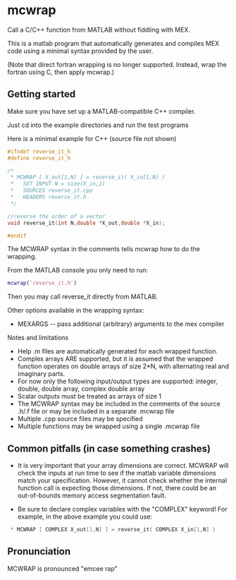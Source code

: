 # mcwrap

Call a C/C++ function from MATLAB without fiddling with MEX.

This is a matlab program that automatically generates and compiles MEX code using a minimal syntax provided by the user.

(Note that direct fortran wrapping is no longer supported. Instead, wrap the fortran using C, then apply mcwrap.)

## Getting started

Make sure you have set up a MATLAB-compatible C++ compiler.

Just cd into the example directories and run the test programs

Here is a minimal example for C++ (source file not shown)

```c++
#ifndef reverse_it_h
#define reverse_it_h

/*
 * MCWRAP [ X_out[1,N] ] = reverse_it( X_in[1,N] )
 *   SET_INPUT N = size(X_in,2)
 *   SOURCES reverse_it.cpp
 *   HEADERS reverse_it.h
 */

//reverse the order of a vector
void reverse_it(int N,double *X_out,double *X_in);

#endif
```

The MCWRAP syntax in the comments tells mcwrap how to do the wrapping.

From the MATLAB console you only need to run:
```MATLAB
mcwrap('reverse_it.h')
```
Then you may call reverse_it directly from MATLAB.

Other options available in the wrapping syntax:

* MEXARGS -- pass additional (arbitrary) arguments to the mex compiler

Notes and limitations
* Help .m files are automatically generated for each wrapped function.
* Complex arrays ARE supported, but it is assumed that the wrapped function operates on double arrays of size 2*N, with alternating real and imaginary parts.
* For now only the following input/output types are supported: integer, double, double array, complex double array
* Scalar outputs must be treated as arrays of size 1
* The MCWRAP syntax may be included in the comments of the source .h/.f file or may be included in a separate .mcwrap file
* Multiple .cpp source files may be specified
* Multiple functions may be wrapped using a single .mcwrap file

## Common pitfalls (in case something crashes)

* It is very important that your array dimensions are correct. MCWRAP will check the inputs at run time to see if the matlab variable dimensions match your specification. However, it cannot check whether the internal function call is expecting those dimensions. If not, there could be an out-of-bounds memory access segmentation fault.

* Be sure to declare complex variables with the "COMPLEX" keyword! For example, in the above example you could use:
```c++
 * MCWRAP [ COMPLEX X_out[1,N] ] = reverse_it( COMPLEX X_in[1,N] )
```

## Pronunciation

MCWRAP is pronounced "emcee rap"

